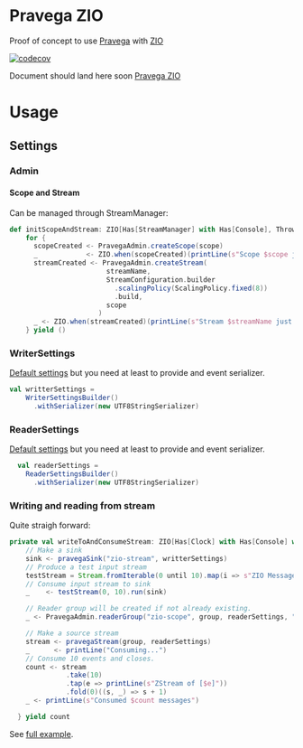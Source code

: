 # Pravega ZIO

Proof of concept to use [Pravega](https://www.pravega.io) with [ZIO](https://www.zio.dev)

[![codecov](https://codecov.io/gh/cheleb/zio-pravega/branch/master/graph/badge.svg?token=9IW44171RJ)](https://codecov.io/gh/cheleb/zio-pravega)


Document should land here soon [Pravega ZIO](https://cheleb.github.io/zio-pravega/)

# Usage

## Settings

### Admin

#### Scope and Stream

Can be managed through StreamManager:

```scala
def initScopeAndStream: ZIO[Has[StreamManager] with Has[Console], Throwable, Unit] =
    for {
      scopeCreated <- PravegaAdmin.createScope(scope)
      _            <- ZIO.when(scopeCreated)(printLine(s"Scope $scope just created"))
      streamCreated <- PravegaAdmin.createStream(
                        streamName,
                        StreamConfiguration.builder
                          .scalingPolicy(ScalingPolicy.fixed(8))
                          .build,
                        scope
                      )
      _ <- ZIO.when(streamCreated)(printLine(s"Stream $streamName just created"))
    } yield ()
```

### WriterSettings

[Default settings](src/main/resources/reference.conf) but you need at least to provide and event serializer.

```scala
val writterSettings =
    WriterSettingsBuilder()
      .withSerializer(new UTF8StringSerializer)
```

### ReaderSettings
[Default settings](src/main/resources/reference.conf) but you need at least to provide and event serializer.

```scala
  val readerSettings =
    ReaderSettingsBuilder()
      .withSerializer(new UTF8StringSerializer)
```

### Writing and reading from stream

Quite straigh forward:

```scala
private val writeToAndConsumeStream: ZIO[Has[Clock] with Has[Console] with Has[Service] with Has[Console],Any,Int] = for {
    // Make a sink
    sink <- pravegaSink("zio-stream", writterSettings)
    // Produce a test input stream
    testStream = Stream.fromIterable(0 until 10).map(i => s"ZIO Message $i")
    // Consume input stream to sink
    _    <- testStream(0, 10).run(sink)

    // Reader group will be created if not already existing.
    _ <- PravegaAdmin.readerGroup("zio-scope", group, readerSettings, "zio-stream")

    // Make a source stream
    stream <- pravegaStream(group, readerSettings)
    _      <- printLine("Consuming...")
    // Consume 10 events and closes.
    count <- stream
              .take(10)
              .tap(e => printLine(s"ZStream of [$e]"))
              .fold(0)((s, _) => s + 1)
    _ <- printLine(s"Consumed $count messages")

  } yield count

```

See [full example](src/test/scala/zio/pravega/test/TestZioApp.scala).
